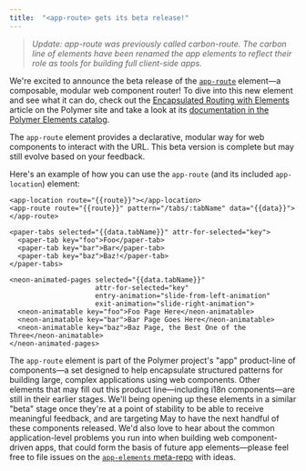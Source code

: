 ```yaml
---
title:  "<app-route> gets its beta release!"
---
```


> *Update: app-route was previously called carbon-route. The carbon line of elements have been renamed the app elements to reflect their role as tools for building full client-side apps.*

We're excited to announce the beta release of the [`app-route`](https://github.com/polymerelements/app-route) element—a composable, modular web component router! To dive into this new element and see what it can do, check out the [Encapsulated Routing with Elements](https://www.polymer-project.org/1.0/articles/routing.html) article on the Polymer site and take a look at its [documentation in the Polymer Elements catalog](https://elements.polymer-project.org/browse?package=app-elements).

The `app-route` element provides a declarative, modular way for web components to interact with the URL. This beta version is complete but may still evolve based on your feedback.

Here's an example of how you can use the `app-route` (and its included `app-location`) element:

```
<app-location route="{{route}}"></app-location>
<app-route route="{{route}}" pattern="/tabs/:tabName" data="{{data}}"></app-route>

<paper-tabs selected="{{data.tabName}}" attr-for-selected="key">
  <paper-tab key="foo">Foo</paper-tab>
  <paper-tab key="bar">Bar</paper-tab>
  <paper-tab key="baz">Baz!</paper-tab>
</paper-tabs>

<neon-animated-pages selected="{{data.tabName}}"
                     attr-for-selected="key"
                     entry-animation="slide-from-left-animation"
                     exit-animation="slide-right-animation">
  <neon-animatable key="foo">Foo Page Here</neon-animatable>
  <neon-animatable key="bar">Bar Page Goes Here</neon-animatable>
  <neon-animatable key="baz">Baz Page, the Best One of the Three</neon-animatable>
</neon-animated-pages>
```

The `app-route` element is part of the Polymer project's "app" product-line of components—a set designed to help encapsulate structured patterns for building large, complex applications using web components. Other elements that may fill out this product line—including i18n components—are still in their earlier stages. We'll being opening up these elements in a similar "beta" stage once they're at a point of stability to be able to receive meaningful feedback, and are targeting May to have the next handful of these components released. We'd also love to hear about the common application-level problems you run into when building web component-driven apps, that could form the basis of future app elements—please feel free to file issues on the [`app-elements` meta-repo](https://github.com/polymerelements/app-elements/issues) with ideas.
